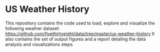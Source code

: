 # US Weather History

This repository contains the code used to load, explore and visualize the following weather dataset: https://github.com/fivethirtyeight/data/tree/master/us-weather-history
It also contains the set of output figures and a report detaling the data analysis and visualizations steps.
